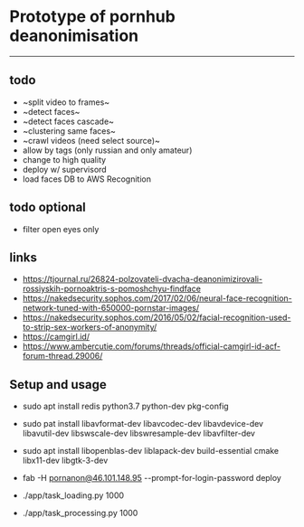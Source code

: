 # Prototype of pornhub deanonimisation
---

## todo 
* ~split video to frames~
* ~detect faces~
* ~detect faces cascade~
* ~clustering same faces~
* ~crawl videos (need select source)~
* allow by tags (only russian and only amateur)
* change to high quality
* deploy w/ supervisord
* load faces DB to AWS Recognition

## todo optional
* filter open eyes only


## links

* https://tjournal.ru/26824-polzovateli-dvacha-deanonimizirovali-rossiyskih-pornoaktris-s-pomoshchyu-findface
* https://nakedsecurity.sophos.com/2017/02/06/neural-face-recognition-network-tuned-with-650000-pornstar-images/
* https://nakedsecurity.sophos.com/2016/05/02/facial-recognition-used-to-strip-sex-workers-of-anonymity/
* https://camgirl.id/
* https://www.ambercutie.com/forums/threads/official-camgirl-id-acf-forum-thread.29006/


## Setup and usage

* sudo apt install redis python3.7 python-dev pkg-config 
* sudo pat install libavformat-dev libavcodec-dev libavdevice-dev libavutil-dev libswscale-dev libswresample-dev libavfilter-dev
* sudo apt install libopenblas-dev liblapack-dev build-essential cmake libx11-dev libgtk-3-dev

* fab -H pornanon@46.101.148.95 --prompt-for-login-password deploy
* ./app/task_loading.py 1000
* ./app/task_processing.py 1000


